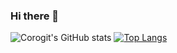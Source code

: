 ### Hi there 👋

<!--
**corogit/corogit** is a ✨ _special_ ✨ repository because its `README.md` (this file) appears on your GitHub profile.

Here are some ideas to get you started:

- 🔭 I’m currently working on ...
- 🌱 I’m currently learning ...
- 👯 I’m looking to collaborate on ...
- 🤔 I’m looking for help with ...
- 💬 Ask me about ...
- 📫 How to reach me: ...
- 😄 Pronouns: ...
- ⚡ Fun fact: ...
-->

![Corogit's GitHub stats](https://github-readme-stats.vercel.app/api?username=corogit&show_icons=true&theme=dracula)
[![Top Langs](https://github-readme-stats.vercel.app/api/top-langs/?username=corogit&layout=compact)](https://github.com/corogit/github-readme-stats)

